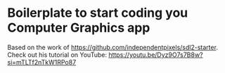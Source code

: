 # Boilerplate to start coding you Computer Graphics app

Based on the work of https://github.com/independentpixels/sdl2-starter.
Check out his tutorial on YouTube: https://youtu.be/Dyz9O7s7B8w?si=mTLTf2nTkW1RPo87
